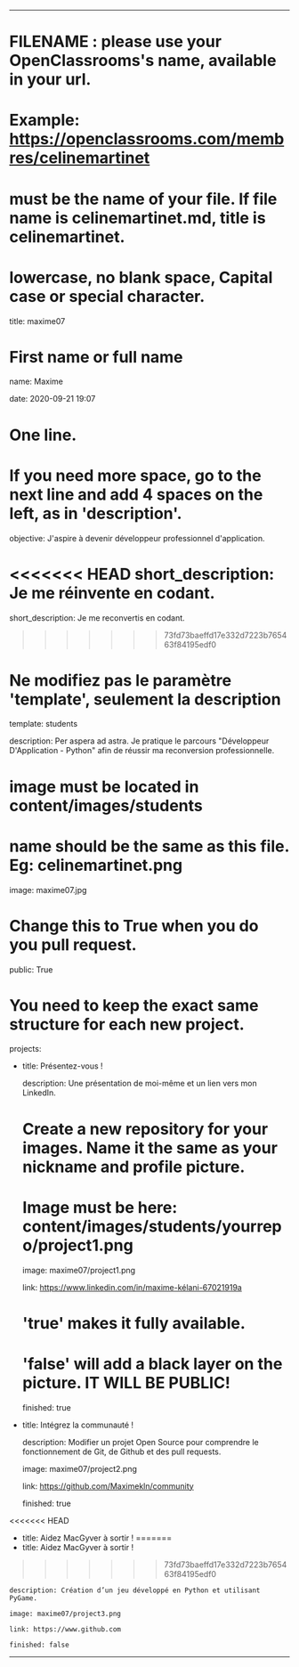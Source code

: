 ---

# FILENAME : please use your OpenClassrooms's name, available in your url.
# Example: https://openclassrooms.com/membres/celinemartinet
# must be the name of your file. If file name is celinemartinet.md, title is celinemartinet.
# lowercase, no blank space, Capital case or special character.
title: maxime07

# First name or full name
name: Maxime

date: 2020-09-21 19:07

# One line.
# If you need more space, go to the next line and add 4 spaces on the left, as in 'description'.
objective: J'aspire à devenir développeur professionnel d'application.

<<<<<<< HEAD
short_description: Je me réinvente en codant.
=======
short_description: Je me reconvertis en codant.
>>>>>>> 73fd73baeffd17e332d7223b765463f84195edf0

# Ne modifiez pas le paramètre 'template', seulement la description
template: students

description:
    Per aspera ad astra. Je pratique le parcours "Développeur D'Application - Python" afin de réussir ma reconversion professionnelle.

# image must be located in content/images/students
# name should be the same as this file. Eg: celinemartinet.png
image: maxime07.jpg

# Change this to True when you do you pull request.
public: True

# You need to keep the exact same structure for each new project.
projects:
  
  - title: Présentez-vous !
    
    description: Une présentation de moi-même et un lien vers mon LinkedIn.
    # Create a new repository for your images. Name it the same as your nickname and profile picture.
    # Image must be here: content/images/students/yourrepo/project1.png
    
    image: maxime07/project1.png
   
    link: https://www.linkedin.com/in/maxime-kélani-67021919a 
    # 'true' makes it fully available.
    # 'false' will add a black layer on the picture. IT WILL BE PUBLIC!
    
    finished: true
  
  - title: Intégrez la communauté !
    
    description: Modifier un projet Open Source pour comprendre le fonctionnement de Git, de Github et des pull requests. 
    
    image: maxime07/project2.png
    
    link: https://github.com/Maximekln/community
    
    finished: true
 
<<<<<<< HEAD
  - title: Aidez MacGyver à sortir !
=======
 - title: Aidez MacGyver à sortir !
>>>>>>> 73fd73baeffd17e332d7223b765463f84195edf0
    
    description: Création d’un jeu développé en Python et utilisant PyGame.
    
    image: maxime07/project3.png
    
    link: https://www.github.com
    
    finished: false
---